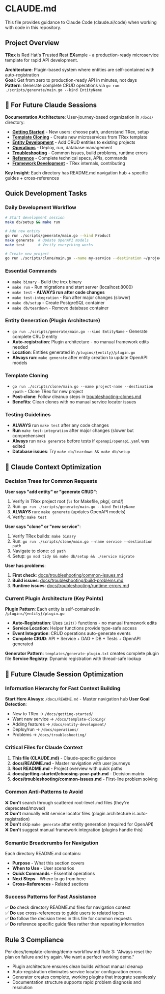# CLAUDE.md

This file provides guidance to Claude Code (claude.ai/code) when working with code in this repository.

## Project Overview

**TRex** is Red Hat's **T**rusted **R**est **EX**ample - a production-ready microservice template for rapid API development.

**Architecture**: Plugin-based system where entities are self-contained with auto-registration  
**Goal**: Get from zero to production-ready API in minutes, not days  
**Pattern**: Generate complete CRUD operations via `go run ./scripts/generate/main.go --kind EntityName`

## 🧠 For Future Claude Sessions

**Documentation Architecture**: User-journey-based organization in `/docs/` directory:
- **[Getting Started](docs/getting-started/)** - New users: choose path, understand TRex, setup
- **[Template Cloning](docs/template-cloning/)** - Create new microservices from TRex template
- **[Entity Development](docs/entity-development/)** - Add CRUD entities to existing projects  
- **[Operations](docs/operations/)** - Deploy, run, database management
- **[Troubleshooting](docs/troubleshooting/)** - Common issues, build problems, runtime errors
- **[Reference](docs/reference/)** - Complete technical specs, APIs, commands
- **[Framework Development](docs/framework-development/)** - TRex internals, contributing

**Key Insight**: Each directory has README.md navigation hub + specific guides + cross-references

## Quick Development Tasks

### Daily Development Workflow
```bash
# Start development session
make db/setup && make run

# Add new entity
go run ./scripts/generate/main.go --kind Product
make generate  # Update OpenAPI models
make test      # Verify everything works

# Create new project
go run ./scripts/clone/main.go --name my-service --destination ~/projects/my-service
```

### Essential Commands
- `make binary` - Build the trex binary
- `make run` - Run migrations and start server (localhost:8000)
- `make test` - **ALWAYS run after code changes**
- `make test-integration` - Run after major changes (slower)
- `make db/setup` - Create PostgreSQL container  
- `make db/teardown` - Remove database container

### Entity Generation (Plugin Architecture)
- `go run ./scripts/generate/main.go --kind EntityName` - Generate complete CRUD entity
- **Auto-registration**: Plugin architecture - no manual framework edits needed
- **Location**: Entities generated in `/plugins/{entity}/plugin.go`  
- **Always run**: `make generate` after entity creation to update OpenAPI models

### Template Cloning
- `go run ./scripts/clone/main.go --name project-name --destination /path` - Clone TRex for new project
- **Post-clone**: Follow cleanup steps in [troubleshooting-clones.md](docs/template-cloning/troubleshooting-clones.md)
- **Benefits**: Clean clones with no manual service locator issues

### Testing Guidelines
- **ALWAYS** run `make test` after any code changes
- **Run** `make test-integration` after major changes (slower but comprehensive)
- **Always** run `make generate` before tests if `openapi/openapi.yaml` was edited
- **Database issues**: Try `make db/teardown && make db/setup`

## 🤖 Claude Context Optimization

### Decision Trees for Common Requests

**User says "add entity" or "generate CRUD"**:
1. Verify in TRex project root (`ls` for Makefile, pkg/, cmd/)
2. Run: `go run ./scripts/generate/main.go --kind EntityName`
3. **ALWAYS** run: `make generate` (updates OpenAPI models)
4. Verify: `make test`

**User says "clone" or "new service"**:
1. Verify TRex builds: `make binary`
2. Run: `go run ./scripts/clone/main.go --name service --destination path`
3. Navigate to clone: `cd path`
4. Setup: `go mod tidy && make db/setup && ./service migrate`

**User has problems**:
1. **First check**: [docs/troubleshooting/common-issues.md](docs/troubleshooting/common-issues.md)
2. **Build issues**: [docs/troubleshooting/build-problems.md](docs/troubleshooting/build-problems.md)  
3. **Runtime issues**: [docs/troubleshooting/runtime-errors.md](docs/troubleshooting/runtime-errors.md)

### Current Plugin Architecture (Key Points)

**Plugin Pattern**: Each entity is self-contained in `/plugins/{entity}/plugin.go`
- **Auto-Registration**: Uses `init()` functions - no manual framework edits
- **Service Location**: Helper functions provide type-safe access
- **Event Integration**: CRUD operations auto-generate events
- **Complete CRUD**: API + Service + DAO + DB + Tests + OpenAPI generated

**Generator Pattern**: `templates/generate-plugin.txt` creates complete plugin file
**Service Registry**: Dynamic registration with thread-safe lookup

## 🎯 Future Claude Session Optimization

### Information Hierarchy for Fast Context Building

**Start Here Always**: `/docs/README.md` - Master navigation hub
**User Goal Detection**: 
- New to TRex → `/docs/getting-started/`
- Want new service → `/docs/template-cloning/`  
- Adding features → `/docs/entity-development/`
- Deploy/run → `/docs/operations/`
- Problems → `/docs/troubleshooting/`

### Critical Files for Claude Context
1. **This file (CLAUDE.md)** - Claude-specific guidance
2. **docs/README.md** - Master navigation with user journeys
3. **Root README.md** - Project overview with quick paths
4. **docs/getting-started/choosing-your-path.md** - Decision matrix
5. **docs/troubleshooting/common-issues.md** - First-line problem solving

### Common Anti-Patterns to Avoid
❌ **Don't** search through scattered root-level .md files (they're deprecated/moved)  
❌ **Don't** manually edit service locator files (plugin architecture is auto-registration)  
❌ **Don't** skip `make generate` after entity generation (required for OpenAPI)  
❌ **Don't** suggest manual framework integration (plugins handle this)

### Semantic Breadcrumbs for Navigation
Each directory README.md contains:
- **Purpose** - What this section covers
- **When to Use** - User scenarios
- **Quick Commands** - Essential operations
- **Next Steps** - Where to go from here
- **Cross-References** - Related sections

### Success Patterns for Fast Assistance
✅ **Do** check directory README.md files for navigation context  
✅ **Do** use cross-references to guide users to related topics  
✅ **Do** follow the decision trees in this file for common requests  
✅ **Do** reference specific guide files rather than repeating information

## Rule 3 Compliance
Per docs/template-cloning/demo-workflow.md Rule 3: "Always reset the plan on failure and try again. We want a perfect working demo."

- Plugin architecture ensures clean builds without manual cleanup
- Auto-registration eliminates service locator configuration errors  
- Generator creates complete, working plugins that integrate seamlessly
- Documentation structure supports rapid problem diagnosis and resolution